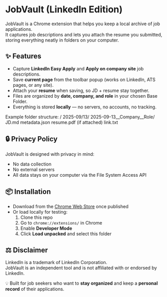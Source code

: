# JobVault (LinkedIn Edition)

JobVault is a Chrome extension that helps you keep a local archive of job applications.  
It captures job descriptions and lets you attach the resume you submitted, storing everything neatly in folders on your computer.

## ✨ Features
- Capture **LinkedIn Easy Apply** and **Apply on company site** job descriptions.
- Save **current page** from the toolbar popup (works on LinkedIn, ATS pages, or any site).
- Attach your **resume** when saving, so JD + resume stay together.
- Files are organized by **date, company, and role** in your chosen Base Folder.
- Everything is stored **locally** — no servers, no accounts, no tracking.

Example folder structure:
<BaseFolder>/
  2025-09/13/
    2025-09-13__Company__Role/
      JD.md
      metadata.json
      resume.pdf   (if attached)
      link.txt


## 🔒 Privacy Policy
JobVault is designed with privacy in mind:

- No data collection  
- No external servers  
- All data stays on your computer via the File System Access API  

## 📦 Installation
- Download from the [Chrome Web Store](https://chrome.google.com/webstore/) once published  
- Or load locally for testing:  
  1. Clone this repo  
  2. Go to `chrome://extensions/` in Chrome  
  3. Enable **Developer Mode**  
  4. Click **Load unpacked** and select this folder  

## ⚖️ Disclaimer
LinkedIn is a trademark of LinkedIn Corporation.  
JobVault is an independent tool and is not affiliated with or endorsed by LinkedIn.

💡 Built for job seekers who want to **stay organized** and keep a **personal record** of their applications.
